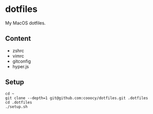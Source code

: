# dotfiles

My MacOS dotfiles.

## Content

- zshrc
- vimrc
- gitconfig
- hyper.js

## Setup

```shell
cd ~
git clone --depth=1 git@github.com:cooocy/dotfiles.git .dotfiles
cd .dotfiles
./setup.sh
```
